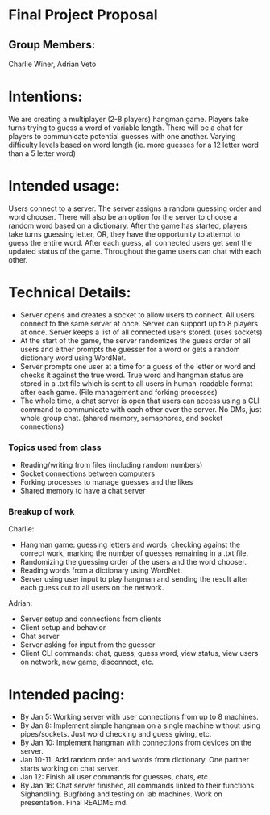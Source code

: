 # Final Project Proposal

## Group Members:

Charlie Winer, Adrian Veto
       
# Intentions:
We are creating a multiplayer (2-8 players) hangman game. Players take turns trying to guess a word of variable length. There will be a chat for players to communicate potential guesses with one another. Varying difficulty levels based on word length (ie. more guesses for a 12 letter word than a 5 letter word)
    
# Intended usage:

Users connect to a server. The server assigns a random guessing order and word chooser. There will also be an option for the server to choose a random word based on a dictionary. 
After the game has started, players take turns guessing letter, OR, they have the opportunity to attempt to guess the entire word. After each guess, all connected users get sent the updated status of the game. Throughout the game users can chat with each other. 

# Technical Details:

- Server opens and creates a socket to allow users to connect. All users connect to the same server at once. Server can support up to 8 players at once. Server keeps a list of all connected users stored. (uses sockets)
- At the start of the game, the server randomizes the guess order of all users and either prompts the guesser for a word or gets a random dictionary word using WordNet.
- Server prompts one user at a time for a guess of the letter or word and checks it against the true word. True word and hangman status are stored in a .txt file which is sent to all users in human-readable format after each game. (File management and forking processes)
- The whole time, a chat server is open that users can access using a CLI command to communicate with each other over the server. No DMs, just whole group chat. (shared memory, semaphores, and socket connections)

### Topics used from class
- Reading/writing from files (including random numbers)
- Socket connections between computers
- Forking processes to manage guesses and the likes
- Shared memory to have a chat server

### Breakup of work
Charlie:
- Hangman game: guessing letters and words, checking against the correct work, marking the number of guesses remaining in a .txt file.
- Randomizing the guessing order of the users and the word chooser.
- Reading words from a dictionary using WordNet.
- Server using user input to play hangman and sending the result after each guess out to all users on the network.

Adrian:
- Server setup and connections from clients
- Client setup and behavior
- Chat server
- Server asking for input from the guesser
- Client CLI commands: chat, guess, guess word, view status, view users on network, new game, disconnect, etc.
    
# Intended pacing:

- By Jan 5: Working server with user connections from up to 8 machines.
- By Jan 8: Implement simple hangman on a single machine without using pipes/sockets. Just word checking and guess giving, etc.
- By Jan 10: Implement hangman with connections from devices on the server.
- Jan 10-11: Add random order and words from dictionary. One partner starts working on chat server.
- Jan 12: Finish all user commands for guesses, chats, etc.
- By Jan 16: Chat server finished, all commands linked to their functions. Sighandling. Bugfixing and testing on lab machines. Work on presentation. Final README.md.
